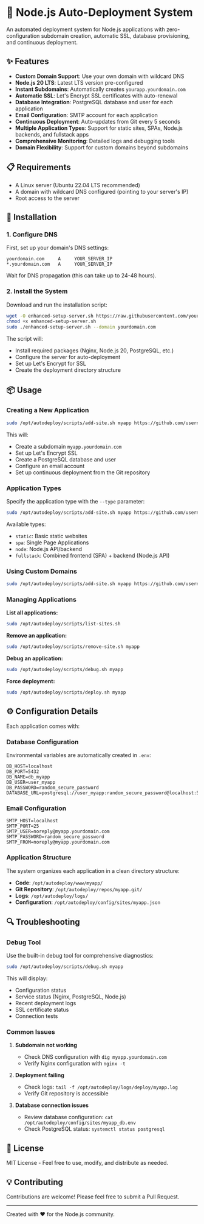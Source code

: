 # 🚀 Node.js Auto-Deployment System

An automated deployment system for Node.js applications with zero-configuration subdomain creation, automatic SSL, database provisioning, and continuous deployment.

## ✨ Features

- **Custom Domain Support**: Use your own domain with wildcard DNS
- **Node.js 20 LTS**: Latest LTS version pre-configured
- **Instant Subdomains**: Automatically creates `yourapp.yourdomain.com`
- **Automatic SSL**: Let's Encrypt SSL certificates with auto-renewal
- **Database Integration**: PostgreSQL database and user for each application
- **Email Configuration**: SMTP account for each application
- **Continuous Deployment**: Auto-updates from Git every 5 seconds
- **Multiple Application Types**: Support for static sites, SPAs, Node.js backends, and fullstack apps
- **Comprehensive Monitoring**: Detailed logs and debugging tools
- **Domain Flexibility**: Support for custom domains beyond subdomains

## 📋 Requirements

- A Linux server (Ubuntu 22.04 LTS recommended)
- A domain with wildcard DNS configured (pointing to your server's IP)
- Root access to the server

## 🔧 Installation

### 1. Configure DNS

First, set up your domain's DNS settings:

```
yourdomain.com     A     YOUR_SERVER_IP
*.yourdomain.com   A     YOUR_SERVER_IP
```

Wait for DNS propagation (this can take up to 24-48 hours).

### 2. Install the System

Download and run the installation script:

```bash
wget -O enhanced-setup-server.sh https://raw.githubusercontent.com/yourusername/autodeploy-scripts/main/enhanced-setup-server.sh
chmod +x enhanced-setup-server.sh
sudo ./enhanced-setup-server.sh --domain yourdomain.com
```

The script will:
- Install required packages (Nginx, Node.js 20, PostgreSQL, etc.)
- Configure the server for auto-deployment
- Set up Let's Encrypt for SSL
- Create the deployment directory structure

## 📦 Usage

### Creating a New Application

```bash
sudo /opt/autodeploy/scripts/add-site.sh myapp https://github.com/username/repo.git
```

This will:
- Create a subdomain `myapp.yourdomain.com`
- Set up Let's Encrypt SSL
- Create a PostgreSQL database and user
- Configure an email account
- Set up continuous deployment from the Git repository

### Application Types

Specify the application type with the `--type` parameter:

```bash
sudo /opt/autodeploy/scripts/add-site.sh myapp https://github.com/username/repo.git --type fullstack
```

Available types:
- `static`: Basic static websites
- `spa`: Single Page Applications
- `node`: Node.js API/backend
- `fullstack`: Combined frontend (SPA) + backend (Node.js API)

### Using Custom Domains

```bash
sudo /opt/autodeploy/scripts/add-site.sh myapp https://github.com/username/repo.git --custom-domain app.example.com
```

### Managing Applications

**List all applications:**
```bash
sudo /opt/autodeploy/scripts/list-sites.sh
```

**Remove an application:**
```bash
sudo /opt/autodeploy/scripts/remove-site.sh myapp
```

**Debug an application:**
```bash
sudo /opt/autodeploy/scripts/debug.sh myapp
```

**Force deployment:**
```bash
sudo /opt/autodeploy/scripts/deploy.sh myapp
```

## ⚙️ Configuration Details

Each application comes with:

### Database Configuration

Environmental variables are automatically created in `.env`:
```
DB_HOST=localhost
DB_PORT=5432
DB_NAME=db_myapp
DB_USER=user_myapp
DB_PASSWORD=random_secure_password
DATABASE_URL=postgresql://user_myapp:random_secure_password@localhost:5432/db_myapp
```

### Email Configuration

```
SMTP_HOST=localhost
SMTP_PORT=25
SMTP_USER=noreply@myapp.yourdomain.com
SMTP_PASSWORD=random_secure_password
SMTP_FROM=noreply@myapp.yourdomain.com
```

### Application Structure

The system organizes each application in a clean directory structure:
- **Code**: `/opt/autodeploy/www/myapp/`
- **Git Repository**: `/opt/autodeploy/repos/myapp.git/`
- **Logs**: `/opt/autodeploy/logs/`
- **Configuration**: `/opt/autodeploy/config/sites/myapp.json`

## 🔍 Troubleshooting

### Debug Tool

Use the built-in debug tool for comprehensive diagnostics:

```bash
sudo /opt/autodeploy/scripts/debug.sh myapp
```

This will display:
- Configuration status
- Service status (Nginx, PostgreSQL, Node.js)
- Recent deployment logs
- SSL certificate status
- Connection tests

### Common Issues

1. **Subdomain not working**
   - Check DNS configuration with `dig myapp.yourdomain.com`
   - Verify Nginx configuration with `nginx -t`

2. **Deployment failing**
   - Check logs: `tail -f /opt/autodeploy/logs/deploy/myapp.log`
   - Verify Git repository is accessible

3. **Database connection issues**
   - Review database configuration: `cat /opt/autodeploy/config/sites/myapp_db.env`
   - Check PostgreSQL status: `systemctl status postgresql`

## 📝 License

MIT License - Feel free to use, modify, and distribute as needed.

## 💡 Contributing

Contributions are welcome! Please feel free to submit a Pull Request.

---

Created with ❤️ for the Node.js community.
